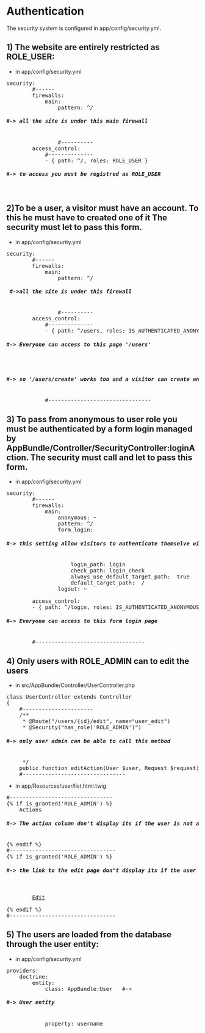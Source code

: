 <H1>Authentication</H1>

The security system is configured in app/config/security.yml.

<h2>1) The website are entirely restricted as ROLE_USER:</h2>

- in app/config/security.yml

<pre>
security:
        #------
        firewalls:
            main:
                pattern: ^/     <h5>#-> all the site is under this main firewall</h5>
                #----------
        access_control:
            #--------------
            - { path: ^/, roles: ROLE_USER }    <h5>#-> to access you must be registred as ROLE_USER</h5>
</pre>

<h2>2)To be a user, a visitor must have an account. To this he must have to created one of it
The security must let to pass this form.</h2>

- in app/config/security.yml

<pre>
security:
        #------
        firewalls:
            main:
                pattern: ^/      <h5> #->all the site is under this firewall</h5>
                #----------
        access_control:
            #--------------
            - { path: ^/users, roles: IS_AUTHENTICATED_ANONYMOUSLY } <h5>#-> Everyone can access to this page '/users'</h5>
            <h5>#-> so '/users/create' works too and a visitor can create an account</h5>
            #--------------------------------
</pre>

<h2>3) To pass from anonymous to user role you must be authenticated by a form login managed by AppBundle/Controller/SecurityController:loginAction.
The security must call and let to pass this form.</h2>

- in app/config/security.yml

<pre>
security:
        #------
        firewalls:
            main:
                anonymous: ~
                pattern: ^/
                form_login: <h5>#-> this setting allow visitors to authenticate themselve with a form when they arrive to the homepage</h5>
                    login_path: login
                    check_path: login_check
                    always_use_default_target_path:  true
                    default_target_path:  /
                logout: ~

        access_control:
        - { path: ^/login, roles: IS_AUTHENTICATED_ANONYMOUSLY }  <h5>#-> Everyone can access to this form login page</h5>
        #----------------------------------
</pre>

<h2>4) Only users with ROLE_ADMIN can to edit the users</h2>

- in src/AppBundle/Controller/UserController.php

<pre>
class UserController extends Controller
{
    #----------------------
    /**
     * @Route("/users/{id}/edit", name="user_edit")
     * @Security("has_role('ROLE_ADMIN')") <h5>#-> only user admin can be able to call this method</h5>
     */
    public function editAction(User $user, Request $request)
    #--------------------------------
</pre>

- in app/Resources/user/list.html.twig

<pre>
#--------------------------------
{% if is_granted('ROLE_ADMIN') %}
    <th>Actions</th>    <h5>#-> The action column don't display its if the user is not an admin</h5>
{% endif %}
#---------------------------------
{% if is_granted('ROLE_ADMIN') %} <h5>#-> the link to the edit page don"t display its if the user is not an admin</h5>
    <td>
        <a href="{{ path('user_edit', {'id' : user.id}) }}" class="btn btn-success btn-sm">Edit</a>
    </td>
{% endif %}
#---------------------------------
</pre>

<h2>5) The users are loaded from the database through the user entity:</h2>

- in app/config/security.yml

<pre>
providers:
    doctrine:
        entity:
            class: AppBundle:User   #-> <h5>#-> User entity</h5>
            property: username 
</pre>
